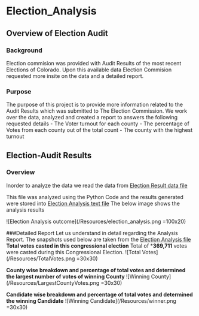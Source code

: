 # Election_Analysis
## Overview of Election Audit
### Background
Election commision was provided with Audit Results of the most recent Elections of Colorado. Upon this available data Election Commision requested more insite on the data and a detailed report.
	
### Purpose
The purpose of this project is to provide more information related to the Audit Results which was submitted to The Election Commission. We work over the data, analyzed and created a report to answers the following requested details
	- The Voter turnout for each county
	- The percentage of Votes from each county out of the total count
	- The county with the highest turnout

## Election-Audit Results
### Overview
Inorder to analyze the data we read the data from [Election Result data file](https://github.com/DeepaGheewala/Election_Analysis/blob/694fc9f2d651ffb8712654427bf5171775bf11bf/Resources/election_results.csv)

This file was analyzed using the Python Code and the results generated were stored into [Election Analysis text file](https://github.com/DeepaGheewala/Election_Analysis/blob/694fc9f2d651ffb8712654427bf5171775bf11bf/analysis/election_analysis.txt)
The below image shows the analysis results 

![Election Analysis outcome](/Resources/election_analysis.png =100x20)


###Detailed Report
Let us understand in detail regarding the Analysis Report. The snapshots used below are taken from the [Election Analysis file](/analysis/election_analysis.txt)
**Total votes casted in this congressional election**
 Total of ***369,711** votes were casted during this Congressional Election.
 ![Total Votes](/Resources/TotalVotes.png =30x30)
 
**County wise breakdown and percentage of total votes and determined the largest number of votes of winning County**
![Winning County](/Resources/LargestCountyVotes.png =30x30)

**Candidate wise breakdown and percentage of total votes and determined the winning Candidate**
![Winning Candidate](/Resources/winner.png =30x30)
